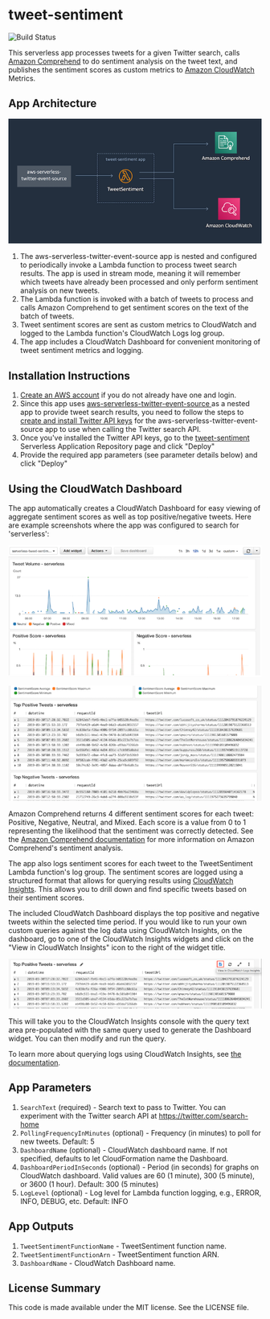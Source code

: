 # tweet-sentiment

![Build Status](https://codebuild.us-east-1.amazonaws.com/badges?uuid=eyJlbmNyeXB0ZWREYXRhIjoiUm92emZwZEswbVFianZFa21YY3JFblU1NzNhL0lKYVJXVzM2MkdhNlRia3ROSWx2VERSYXFyWVV3NWk1ckJrc3I3UFJIdWNRRHJrM1JyVjJHdTZkUmlnPSIsIml2UGFyYW1ldGVyU3BlYyI6Ik5BNDBydlY5UmFGdWdjMHYiLCJtYXRlcmlhbFNldFNlcmlhbCI6MX0%3D&branch=master)

This serverless app processes tweets for a given Twitter search, calls [Amazon Comprehend](https://aws.amazon.com/comprehend/) to do sentiment analysis on the tweet text, and publishes the sentiment scores as custom metrics to [Amazon CloudWatch](https://aws.amazon.com/cloudwatch/) Metrics.

## App Architecture

![App Architecture](https://github.com/jlhood/tweet-sentiment-python/raw/master/images/app-architecture.png)

1. The aws-serverless-twitter-event-source app is nested and configured to periodically invoke a Lambda function to process tweet search results. The app is used in stream mode, meaning it will remember which tweets have already been processed and only perform sentiment analysis on new tweets.
1. The Lambda function is invoked with a batch of tweets to process and calls Amazon Comprehend to get sentiment scores on the text of the batch of tweets.
1. Tweet sentiment scores are sent as custom metrics to CloudWatch and logged to the Lambda function's CloudWatch Logs log group.
1. The app includes a CloudWatch Dashboard for convenient monitoring of tweet sentiment metrics and logging.

## Installation Instructions

1. [Create an AWS account](https://portal.aws.amazon.com/gp/aws/developer/registration/index.html) if you do not already have one and login. 
1. Since this app uses [aws-serverless-twitter-event-source
](https://serverlessrepo.aws.amazon.com/applications/arn:aws:serverlessrepo:us-east-1:077246666028:applications~aws-serverless-twitter-event-source) as a nested app to provide tweet search results, you need to follow the steps to [create and install Twitter API keys](https://github.com/awslabs/aws-serverless-twitter-event-source#twitter-api-keys) for the aws-serverless-twitter-event-source app to use when calling the Twitter search API.
1. Once you've installed the Twitter API keys, go to the [tweet-sentiment](https://serverlessrepo.aws.amazon.com/#/applications/arn:aws:serverlessrepo:us-east-1:277187709615:applications~tweet-sentiment) Serverless Application Repository page and click "Deploy"
1. Provide the required app parameters (see parameter details below) and click "Deploy"

## Using the CloudWatch Dashboard

The app automatically creates a CloudWatch Dashboard for easy viewing of aggregate sentiment scores as well as top positive/negative tweets. Here are example screenshots where the app was configured to search for 'serverless':

![Dashboard Metrics Screenshot](https://github.com/jlhood/tweet-sentiment-python/raw/master/images/dashboard-screenshot-1.png)

![Dashboard Logs Screenshot](https://github.com/jlhood/tweet-sentiment-python/raw/master/images/dashboard-screenshot-2.png)

Amazon Comprehend returns 4 different sentiment scores for each tweet: Positive, Negative, Neutral, and Mixed. Each score is a value from 0 to 1 representing the likelihood that the sentiment was correctly detected. See the [Amazon Comprehend documentation](https://docs.aws.amazon.com/comprehend/latest/dg/how-sentiment.html) for more information on Amazon Comprehend's sentiment analysis.

The app also logs sentiment scores for each tweet to the TweetSentiment Lambda function's log group. The sentiment scores are logged using a structured format that allows for querying results using [CloudWatch Insights](https://docs.aws.amazon.com/AmazonCloudWatch/latest/logs/AnalyzingLogData.html). This allows you to drill down and find specific tweets based on their sentiment scores.

The included CloudWatch Dashboard displays the top positive and negative tweets within the selected time period. If you would like to run your own custom queries against the log data using CloudWatch Insights, on the dashboard, go to one of the CloudWatch Insights widgets and click on the "View in CloudWatch Insights" icon to the right of the widget title.

![Dashboard Logs Icon Screenshot](https://github.com/jlhood/tweet-sentiment-python/raw/master/images/dashboard-screenshot-3.png)

This will take you to the CloudWatch Insights console with the query text area pre-populated with the same query used to generate the Dashboard widget. You can then modify and run the query.

To learn more about querying logs using CloudWatch Insights, see [the documentation](https://docs.aws.amazon.com/AmazonCloudWatch/latest/logs/AnalyzingLogData.html).

## App Parameters

1. `SearchText` (required) - Search text to pass to Twitter. You can experiment with the Twitter search API at https://twitter.com/search-home
1. `PollingFrequencyInMinutes` (optional) - Frequency (in minutes) to poll for new tweets. Default: 5
1. `DashboardName` (optional) - CloudWatch dashboard name. If not specified, defaults to let CloudFormation name the Dashboard.
1. `DashboardPeriodInSeconds` (optional) - Period (in seconds) for graphs on CloudWatch dashboard. Valid values are 60 (1 minute), 300 (5 minute), or 3600 (1 hour). Default: 300 (5 minutes)
1. `LogLevel` (optional) - Log level for Lambda function logging, e.g., ERROR, INFO, DEBUG, etc. Default: INFO

## App Outputs

1. `TweetSentimentFunctionName` - TweetSentiment function name.
1. `TweetSentimentFunctionArn` - TweetSentiment function ARN.
1. `DashboardName` - CloudWatch Dashboard name.

## License Summary

This code is made available under the MIT license. See the LICENSE file.
